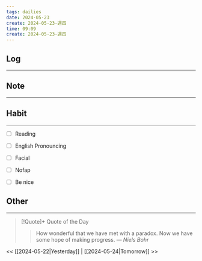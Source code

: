 ```yaml
---
tags: dailies  
date: 2024-05-23
create: 2024-05-23-週四
time: 09:09
create: 2024-05-23-週四
---
```


## Log
---


## Note
---


## Habit
---
- [ ] Reading
- [ ] English Pronouncing
- [ ] Facial
- [ ] Nofap
- [ ] Be nice


## Other
---

> [!Quote]+ Quote of the Day
> > How wonderful that we have met with a paradox. Now we have some hope of making progress.
> — <cite>Niels Bohr</cite>

<< [[2024-05-22|Yesterday]] | [[2024-05-24|Tomorrow]] >>